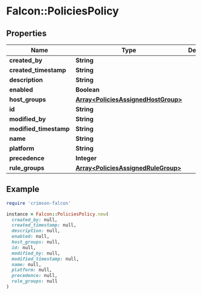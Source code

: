 # Falcon::PoliciesPolicy

## Properties

| Name | Type | Description | Notes |
| ---- | ---- | ----------- | ----- |
| **created_by** | **String** |  | [optional] |
| **created_timestamp** | **String** |  |  |
| **description** | **String** |  | [optional] |
| **enabled** | **Boolean** |  |  |
| **host_groups** | [**Array&lt;PoliciesAssignedHostGroup&gt;**](PoliciesAssignedHostGroup.md) |  | [optional] |
| **id** | **String** |  |  |
| **modified_by** | **String** |  |  |
| **modified_timestamp** | **String** |  |  |
| **name** | **String** |  | [optional] |
| **platform** | **String** |  | [optional] |
| **precedence** | **Integer** |  | [optional] |
| **rule_groups** | [**Array&lt;PoliciesAssignedRuleGroup&gt;**](PoliciesAssignedRuleGroup.md) |  | [optional] |

## Example

```ruby
require 'crimson-falcon'

instance = Falcon::PoliciesPolicy.new(
  created_by: null,
  created_timestamp: null,
  description: null,
  enabled: null,
  host_groups: null,
  id: null,
  modified_by: null,
  modified_timestamp: null,
  name: null,
  platform: null,
  precedence: null,
  rule_groups: null
)
```

